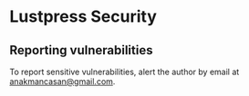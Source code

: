 # Lustpress Security

## Reporting vulnerabilities

To report sensitive vulnerabilities, alert the author by email at anakmancasan@gmail.com.
